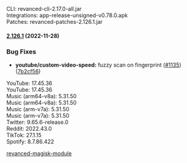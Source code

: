 CLI: revanced-cli-2.17.0-all.jar  
Integrations: app-release-unsigned-v0.78.0.apk  
Patches: revanced-patches-2.126.1.jar  

#### [2.126.1](https://github.com/revanced/revanced-patches/compare/v2.126.0...v2.126.1) (2022-11-28)
### Bug Fixes
* **youtube/custom-video-speed:** fuzzy scan on fingerprint  ([#1135](https://github.com/revanced/revanced-patches/issues/1135)) ([7b2cf56](https://github.com/revanced/revanced-patches/commit/7b2cf5698b85f7e2a901f6085c53d042660dc5c7))

  
YouTube: 17.45.36  
YouTube: 17.45.36  
Music (arm64-v8a): 5.31.50  
Music (arm64-v8a): 5.31.50  
Music (arm-v7a): 5.31.50  
Music (arm-v7a): 5.31.50  
Twitter: 9.65.6-release.0  
Reddit: 2022.43.0  
TikTok: 27.1.15  
Spotify: 8.7.86.422  

[revanced-magisk-module](https://github.com/j-hc/revanced-magisk-module)  
